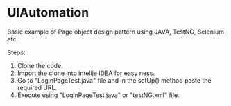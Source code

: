 
# UIAutomation

Basic example of Page object design pattern using JAVA, TestNG, Selenium etc.

Steps:
1. Clone the code.
2. Import the clone into intelije IDEA for easy ness.
3. Go to "LoginPageTest.java" file and in the setUp() method paste the required URL.
4. Execute using "LoginPageTest.java" or "testNG.xml" file.
